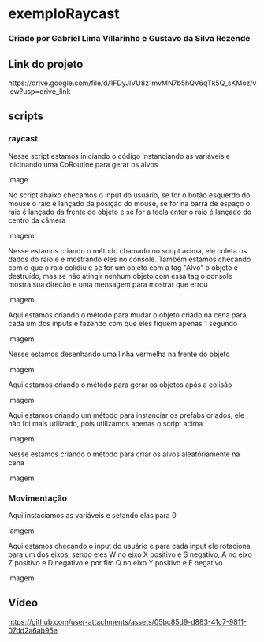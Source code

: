 # exemploRaycast
### Criado por Gabriel Lima Villarinho e Gustavo da Silva Rezende

## Link do projeto

<p>https://drive.google.com/file/d/1FDyJlVU8z1mvMN7b5hQV6qTk5Q_sKMoz/view?usp=drive_link</p>

## scripts

### raycast

<p>Nesse script estamos iniciando o código instanciando as variáveis e inicinando uma CoRoutine para gerar os alvos</p>
image


<p>No script abaixo checamos o input do usuário, se for o botão esquerdo do mouse o raio é lançado da posição do mouse, se for na barra de espaço o raio é lançado da frente do objeto e se for a tecla enter o raio é lançado do centro da câmera</p>
imagem

<p>Nesse estamos criando o método chamado no script acima, ele coleta os dados do raio e e mostrando eles no console. Também estamos checando com o que o raio colidiu e se for um objeto com a tag "Alvo" o objeto é destruído, mas se não atingir nenhum objeto com essa tag o console mostra sua direção e uma mensagem para mostrar que errou</p>
imagem

<p>Aqui estamos criando o método para mudar o objeto criado na cena para cada um dos inputs e fazendo com que eles fiquem apenas 1 segundo</p>
imagem

<p>Nesse estamos desenhando uma linha vermelha na frente do objeto</p>
imagem

<p>Aqui estamos criando o método para gerar os objetos após a colisão</p>
imagem

<p>Aqui estamos criando um método para instanciar os prefabs criados, ele não foi mais utilizado, pois utilizamos apenas o script acima</p>
imagem

<p>Nesse estamos criando o método para criar os alvos aleatóriamente na cena</p>
imagem

### Movimentação

<p>Aqui instaciamos as variáveis e setando elas para 0</p>
iamgem

<p>Aqui estamos checando o input do usuário e para cada input ele rotaciona para um dos eixos, sendo eles W no eixo X positivo e S negativo, A no eixo Z positivo e D negativo e por fim Q no eixo Y positivo e E negativo</p>
imagem

## Vídeo



https://github.com/user-attachments/assets/05bc85d9-d883-41c7-9811-07dd2a6ab95e

